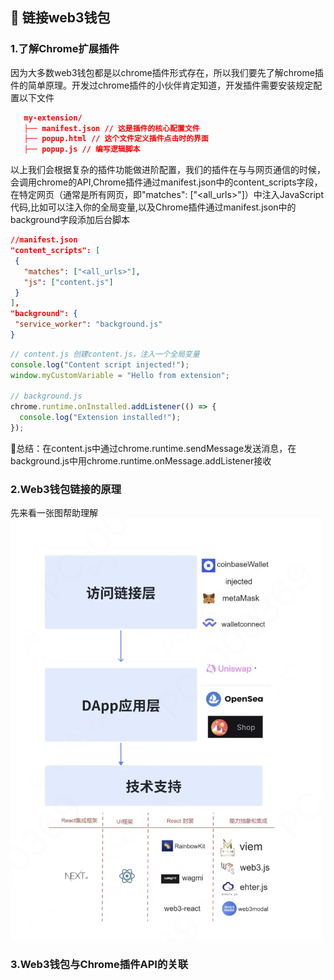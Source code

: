## 👛 链接web3钱包

### 1.了解Chrome扩展插件

因为大多数web3钱包都是以chrome插件形式存在，所以我们要先了解chrome插件的简单原理。开发过chrome插件的小伙伴肯定知道，开发插件需要安装规定配置以下文件

 ```json
    my-extension/
    ├── manifest.json // 这是插件的核心配置文件
    ├── popup.html // 这个文件定义插件点击时的界面
    ├── popup.js // 编写逻辑脚本
```

以上我们会根据复杂的插件功能做进阶配置，我们的插件在与与网页通信的时候，会调用chrome的API,Chrome插件通过manifest.json中的content_scripts字段，在特定网页（通常是所有网页，即"matches": ["<all_urls>"]）中注入JavaScript代码,比如可以注入你的全局变量,以及Chrome插件通过manifest.json中的background字段添加后台脚本

 ```json
 //manifest.json
"content_scripts": [
  {
    "matches": ["<all_urls>"],
    "js": ["content.js"]
  }
],
"background": {
  "service_worker": "background.js"
}
```
```javascript
// content.js 创建content.js，注入一个全局变量
console.log("Content script injected!");
window.myCustomVariable = "Hello from extension";

// background.js
chrome.runtime.onInstalled.addListener(() => {
  console.log("Extension installed!");
});
```

🤔总结：在content.js中通过chrome.runtime.sendMessage发送消息，在background.js中用chrome.runtime.onMessage.addListener接收

### 2.Web3钱包链接的原理

先来看一张图帮助理解
![架构图](../assets/wallet.png)

### 3.Web3钱包与Chrome插件API的关联
